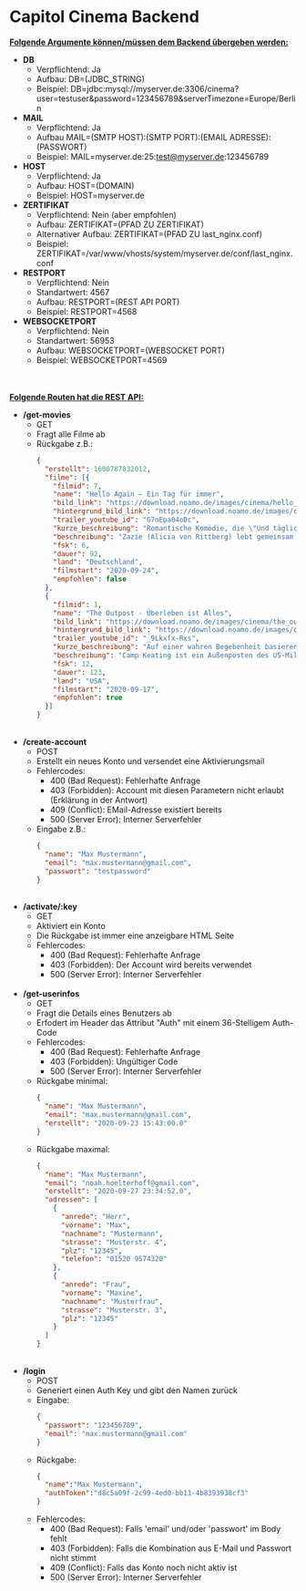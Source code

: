 # Capitol Cinema Backend
<b><u>Folgende Argumente können/müssen dem Backend übergeben werden:</u></b>

- <b>DB</b>
    - Verpflichtend: Ja
    - Aufbau: DB=(JDBC_STRING)
    - Beispiel: DB=jdbc:mysql://myserver.de:3306/cinema?user=testuser&password=123456789&serverTimezone=Europe/Berlin
- <b>MAIL</b>
    - Verpflichtend: Ja
    - Aufbau MAIL=(SMTP HOST):(SMTP PORT):(EMAIL ADRESSE):(PASSWORT)
    - Beispiel: MAIL=myserver.de:25:test@myserver.de:123456789
- <b>HOST</b>
    - Verpflichtend: Ja
    - Aufbau: HOST=(DOMAIN)
    - Beispiel: HOST=myserver.de
- <b>ZERTIFIKAT</b>
    - Verpflichtend: Nein (aber empfohlen)
    - Aufbau: ZERTIFIKAT=(PFAD ZU ZERTIFIKAT)
    - Alternativer Aufbau: ZERTIFIKAT=(PFAD ZU last_nginx.conf)
    - Beispiel: ZERTIFIKAT=/var/www/vhosts/system/myserver.de/conf/last_nginx.conf
- <b>RESTPORT</b>
    - Verpflichtend: Nein
    - Standartwert: 4567
    - Aufbau: RESTPORT=(REST API PORT)
    - Beispiel: RESTPORT=4568
- <b>WEBSOCKETPORT</b>
    - Verpflichtend: Nein
    - Standartwert: 56953
    - Aufbau: WEBSOCKETPORT=(WEBSOCKET PORT)
    - Beispiel: WEBSOCKETPORT=4569

<br><br>
<b><u>Folgende Routen hat die REST API:</u></b>

- <b>/get-movies</b>
    - GET
    - Fragt alle Filme ab
    - Rückgabe z.B.:
        ```json
        {
          "erstellt": 1600787832012,
          "filme": [{
            "filmid": 7,
            "name": "Hello Again – Ein Tag für immer",
            "bild_link": "https://download.noamo.de/images/cinema/hello_again.jpg",
            "hintergrund_bild_link": "https://download.noamo.de/images/cinema/bg_hello_again.jpg",
            "trailer_youtube_id": "G7nEpa04oDc",
            "kurze_beschreibung": "Romantische Komödie, die \"Und täglich grüßt das Murmeltier\" mit \"Die Hochzeit meines besten Freundes\" kreuzt.",
            "beschreibung": "Zazie (Alicia von Rittberg) lebt gemeinsam mit ihren Freunden [für dieses Beispiel gekürzt]",
            "fsk": 6,
            "dauer": 92,
            "land": "Deutschland",
            "filmstart": "2020-09-24",
            "empfohlen": false
          },
          {
            "filmid": 1,
            "name": "The Outpost - Überleben ist Alles",
            "bild_link": "https://download.noamo.de/images/cinema/the_outpost.jpg",
            "hintergrund_bild_link": "https://download.noamo.de/images/cinema/bg_the_outpost.jpg",
            "trailer_youtube_id": "_9Lkxfx-Rxs",
            "kurze_beschreibung": "Auf einer wahren Begebenheit basierender Kriegs-Actioner mit Starbesetzung",
            "beschreibung": "Camp Keating ist ein Außenposten des US-Militärs, [für dieses Beispiel gekürzt]",
            "fsk": 12,
            "dauer": 123,
            "land": "USA",
            "filmstart": "2020-09-17",
            "empfohlen": true
          }]
        }
        ```
        <br>
- <b>/create-account</b>
    - POST
    - Erstellt ein neues Konto und versendet eine Aktivierungsmail
    - Fehlercodes:
        - 400 (Bad Request): Fehlerhafte Anfrage
        - 403 (Forbidden): Account mit diesen Parametern nicht erlaubt (Erklärung in der Antwort)
        - 409 (Conflict): EMail-Adresse existiert bereits
        - 500 (Server Error): Interner Serverfehler
    - Eingabe z.B.:
        ```json
        {
          "name": "Max Mustermann",
          "email": "max.mustermann@gmail.com",
          "passwort": "testpassword"
        }
        ```
        <br>
- <b>/activate/:key</b>
    - GET
    - Aktiviert ein Konto
    - Die Rückgabe ist immer eine anzeigbare HTML Seite
    - Fehlercodes:
        - 400 (Bad Request): Fehlerhafte Anfrage
        - 403 (Forbidden): Der Account wird bereits verwendet
        - 500 (Server Error): Interner Serverfehler<br><br>
 - <b>/get-userinfos</b>
    - GET
    - Fragt die Details eines Benutzers ab
    - Erfodert im Header das Attribut "Auth" mit einem 36-Stelligem Auth-Code
    - Fehlercodes:
        - 400 (Bad Request): Fehlerhafte Anfrage
        - 403 (Forbidden): Ungültiger Code
        - 500 (Server Error): Interner Serverfehler
    - Rückgabe minimal:
        ```json
        {
          "name": "Max Mustermann",
          "email": "max.mustermann@gmail.com",
          "erstellt": "2020-09-23 15:43:00.0"
        }
        ```
    - Rückgabe maximal:
        ```json
        {
          "name": "Max Mustermann",
          "email": "noah.hoelterhoff@gmail.com",
          "erstellt": "2020-09-27 23:34:52.0",
          "adressen": [
            {
              "anrede": "Herr",
              "vorname": "Max",
              "nachname": "Mustermann",
              "strasse": "Musterstr. 4",
              "plz": "12345",
              "telefon": "01520 9574320"
            },
            {
              "anrede": "Frau",
              "vorname": "Maxine",
              "nachname": "Musterfrau",
              "strasse": "Musterstr. 3",
              "plz": "12345"
            }
          ]
        }
        ```
        <br>
- <b>/login</b>
    - POST
    - Generiert einen Auth Key und gibt den Namen zurück
    - Eingabe:
        ```json
        {
          "passwort": "123456789",
          "email": "max.mustermann@gmail.com"
        }
        ```
    - Rückgabe:
        ```json
        {
          "name":"Max Mustermann",
          "authToken":"d8c5a09f-2c99-4ed0-bb11-4b8393938cf3"
        }
        ```
    - Fehlercodes:
        - 400 (Bad Request): Falls 'email' und/oder 'passwort' im Body fehlt
        - 403 (Forbidden): Falls die Kombination aus E-Mail und Passwort nicht stimmt
        - 409 (Conflict): Falls das Konto noch nicht aktiv ist
        - 500 (Server Error): Interner Serverfehler